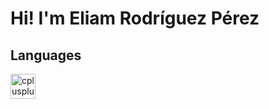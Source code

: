 <!--
**Prz-Ellam/Prz-Ellam** is a ✨ _special_ ✨ repository because its `README.md` (this file) appears on your GitHub profile.

Here are some ideas to get you started:

- 🔭 I’m currently working on ...
- 🌱 I’m currently learning ...
- 👯 I’m looking to collaborate on ...
- 🤔 I’m looking for help with ...
- 💬 Ask me about ...
- 📫 How to reach me: ...
- 😄 Pronouns: ...
- ⚡ Fun fact: ...
-->

# Hi! I'm Eliam Rodríguez Pérez


## Languages
<p align="left">
  <a><img src="src="https://raw.githubusercontent.com/devicons/devicon/master/icons/cplusplus/cplusplus-original.svg" alt="cplusplus" width="40" height="40"></a>
</p>

